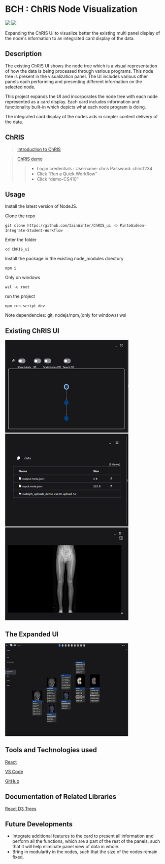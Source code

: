 # BCH : ChRIS Node Visualization
<img src="https://img.shields.io/badge/Version-1.0-informational.svg?logo=LOGO"> <img src="https://img.shields.io/badge/License-MIT-informational.svg?logo=LOGO"> 

Expanding the ChRIS UI to visualize better the existing multi panel display of the node's information to an integrated card display of the data.

## Description
The existing ChRIS UI shows the node tree which is a visual representation of how the data is being processed through various programs. This node tree is present in the visualization panel. The UI includes various other panels each performing and presenting different information on the selected node.

This project expands the UI and incorporates the node tree with each node represented as a card display. Each card includes information and functionality built-in which depicts what each node program is doing. 

The integrated card display of the nodes aids in simpler content delivery of the data.


## ChRIS
> [Introduction to ChRIS](http://chrisproject.org/for-users)

> [ChRIS demo](https://nightly.chrisproject.org/)
>> * Login credentials :
    Username: chris
    Password: chris1234
>> * Click “Run a Quick Workflow”
>> * Click “demo-CS410”



## Usage
Install the latest version of NodeJS.

Clone the repo

```
git clone https://github.com/IainWinter/ChRIS_ui -b PintoGideon-Integrate-Student-Workflow
```

Enter the folder

```
cd ChRIS_ui
```

Install the package in the existing node_modules directory

```
npm i
```
Only on windows

```
wsl -u root
```

run the project

```
npm run-script dev
```

Note dependencies: git, nodejs/npm,(only for windows) wsl


## Existing ChRIS UI

<img src="images/visualizationpanel2d.png" alt="Visualization panel" width="400" height="300">

<img src="images/Informationpanel.png" alt="Information panel" width="400" height="300">

<img src="images/Imagepanel.png" alt="Image panel" width="400" height="300">

## The Expanded UI
<img src="images/newUI.png" alt="Image panel" width="400" height="300">

## Tools and Technologies used
[React](https://react.dev/blog/2023/03/16/introducing-react-dev)

[VS Code](https://code.visualstudio.com/download)

[GitHub](https://github.com/IainWinter/ChRIS.git)


## Documentation of Related Libraries

[React D3 Trees](https://www.npmjs.com/package/react-d3-tree)

## Future Developments
* Integrate additional features to the card to present all information and perform all the functions, which are a part of the rest of the panels, such that it will help eliminate panel view of data in whole.
* Bring in modularity in the nodes, such that the size of the nodes remain fixed.




